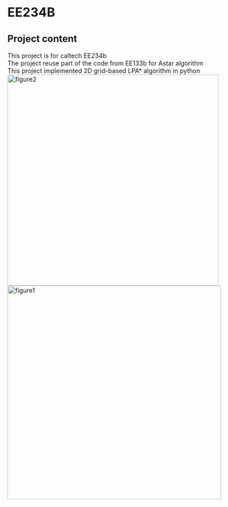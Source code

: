 # EE234B
## Project content
This project is for caltech EE234b <br />
The project reuse part of the code from EE133b for Astar algorithm <br />
This project implemented 2D grid-based LPA* algorithm in python <br />
<img width="475" alt="figure2" src="https://user-images.githubusercontent.com/126745444/226199014-fc486519-c820-40be-a0bd-7a2dd9bcef47.png">
<img width="481" alt="figure1" src="https://user-images.githubusercontent.com/126745444/226199026-a68c3be1-088d-4d62-829e-a7425bf13344.png">
